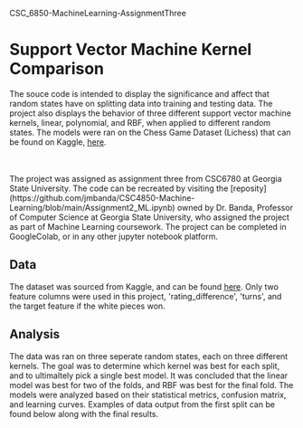 CSC_6850-MachineLearning-AssignmentThree
# Support Vector Machine Kernel Comparison
The souce code is intended to display the significance and affect that random states have on splitting data into training and testing data. The project also displays the behavior of three different support vector machine kernels, linear, polynomial, and RBF, when applied to different random states. The models were ran on the Chess Game Dataset (Lichess) that can be found on Kaggle, [here](https://www.kaggle.com/datasets/datasnaek/chess). 

<br>
<br>
The project was assigned as assignment three from CSC6780 at Georgia State University. The code can be recreated by visiting the [reposity](https://github.com/jmbanda/CSC4850-Machine-Learning/blob/main/Assignment2_ML.ipynb) owned by Dr. Banda, Professor of Computer Science at Georgia State University, who assigned the project as part of Machine Learning coursework. The project can be completed in GoogleColab, or in any other jupyter notebook platform.  

## Data
The dataset was sourced from Kaggle, and can be found [here](https://www.kaggle.com/datasets/datasnaek/chess). Only two feature columns were used in this project, 'rating_difference', 'turns', and the target feature if the white pieces won. 

## Analysis
The data was ran on three seperate random states, each on three different kernels. The goal was to determine which kernel was best for each split, and to ultimaltely pick a single best model. It was concluded that the linear model was best for two of the folds, and RBF was best for the final fold. The models were analyzed based on their statistical metrics, confusion matrix, and learning curves. Examples of data output from the first split can be found below along with the final results. 
